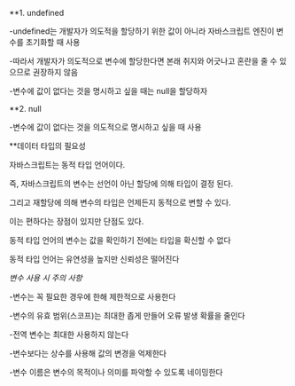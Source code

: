 **1. undefined

-undefined는 개발자가 의도적을 할당하기 위한 값이 아니라 자바스크립트 엔진이 변수를 초기화할 때 사용

-따라서 개발자가 의도적으로 변수에 할당한다면 본래 취지와 어긋나고 혼란을 줄 수 있으므로 권장하지 않음

-변수에 값이 없다는 것을 명시하고 싶을 때는 null을 할당하자

**2. null

-변수에 값이 없다는 것을 의도적으로 명시하고 싶을 때 사용


**데이터 타입의 필요성

자바스크립트는 동적 타입 언어이다.

즉, 자바스크립트의 변수는 선언이 아닌 할당에 의해 타입이 결정 된다.

그리고 재할당에 의해 변수의 타입은 언제든지 동적으로 변할 수 있다.

이는 편하다는 장점이 있지만 단점도 있다.

동적 타입 언어의 변수는 값을 확인하기 전에는 타입을 확신할 수 없다

동적 타입 언어는 유연성을 높지만 신뢰성은 떨어진다


*변수 사용 시 주의 사항*

-변수는 꼭 필요한 경우에 한해 제한적으로 사용한다

-변수의 유효 범위(스코프)는 최대한 좁게 만들어 오류 발생 확률을 줄인다

-전역 변수는 최대한 사용하지 않는다

-변수보다는 상수를 사용해 값의 변경을 억제한다

-변수 이름은 변수의 목적이나 의미를 파악할 수 있도록 네이밍한다
